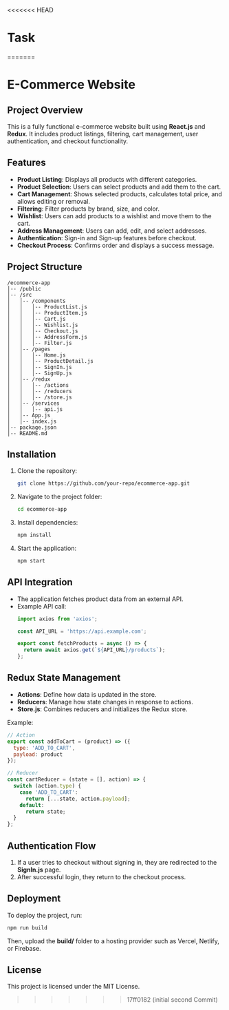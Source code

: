 <<<<<<< HEAD
# Task
=======
# E-Commerce Website

## Project Overview
This is a fully functional e-commerce website built using **React.js** and **Redux**. It includes product listings, filtering, cart management, user authentication, and checkout functionality.

## Features
- **Product Listing**: Displays all products with different categories.
- **Product Selection**: Users can select products and add them to the cart.
- **Cart Management**: Shows selected products, calculates total price, and allows editing or removal.
- **Filtering**: Filter products by brand, size, and color.
- **Wishlist**: Users can add products to a wishlist and move them to the cart.
- **Address Management**: Users can add, edit, and select addresses.
- **Authentication**: Sign-in and Sign-up features before checkout.
- **Checkout Process**: Confirms order and displays a success message.

## Project Structure
```
/ecommerce-app
│-- /public
│-- /src
│   │-- /components
│   │   │-- ProductList.js
│   │   │-- ProductItem.js
│   │   │-- Cart.js
│   │   │-- Wishlist.js
│   │   │-- Checkout.js
│   │   │-- AddressForm.js
│   │   │-- Filter.js
│   │-- /pages
│   │   │-- Home.js
│   │   │-- ProductDetail.js
│   │   │-- SignIn.js
│   │   │-- SignUp.js
│   │-- /redux
│   │   │-- /actions
│   │   │-- /reducers
│   │   │-- /store.js
│   │-- /services
│   │   │-- api.js
│   │-- App.js
│   │-- index.js
│-- package.json
│-- README.md
```

## Installation
1. Clone the repository:
   ```sh
   git clone https://github.com/your-repo/ecommerce-app.git
   ```
2. Navigate to the project folder:
   ```sh
   cd ecommerce-app
   ```
3. Install dependencies:
   ```sh
   npm install
   ```
4. Start the application:
   ```sh
   npm start
   ```

## API Integration
- The application fetches product data from an external API.
- Example API call:
  ```js
  import axios from 'axios';

  const API_URL = 'https://api.example.com';

  export const fetchProducts = async () => {
    return await axios.get(`${API_URL}/products`);
  };
  ```

## Redux State Management
- **Actions**: Define how data is updated in the store.
- **Reducers**: Manage how state changes in response to actions.
- **Store.js**: Combines reducers and initializes the Redux store.

Example:
```js
// Action
export const addToCart = (product) => ({
  type: 'ADD_TO_CART',
  payload: product
});

// Reducer
const cartReducer = (state = [], action) => {
  switch (action.type) {
    case 'ADD_TO_CART':
      return [...state, action.payload];
    default:
      return state;
  }
};
```

## Authentication Flow
1. If a user tries to checkout without signing in, they are redirected to the **SignIn.js** page.
2. After successful login, they return to the checkout process.

## Deployment
To deploy the project, run:
```sh
npm run build
```
Then, upload the **build/** folder to a hosting provider such as Vercel, Netlify, or Firebase.

## License
This project is licensed under the MIT License.
>>>>>>> 17ff0182 (initial second Commit)
